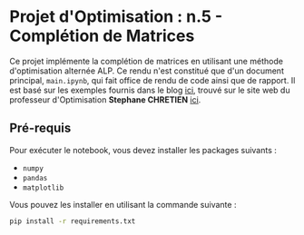 # Projet d'Optimisation : n.5 - Complétion de Matrices

Ce projet implémente la complétion de matrices en utilisant une méthode d'optimisation alternée ALP. Ce rendu n'est constitué que d'un document principal, `main.ipynb`, qui fait office de rendu de code ainsi que de rapport. Il est basé sur les exemples fournis dans le blog [ici](https://ee227c.github.io/code/lecture19.html), trouvé sur le site web du professeur d'Optimisation **Stephane CHRETIEN** [ici](https://sites.google.com/site/stephanegchretien/enseignement/master-miashs/master-2-miashs/optimisation).

## Pré-requis

Pour exécuter le notebook, vous devez installer les packages suivants :

- `numpy`
- `pandas`
- `matplotlib`

Vous pouvez les installer en utilisant la commande suivante :

```bash
pip install -r requirements.txt
```
